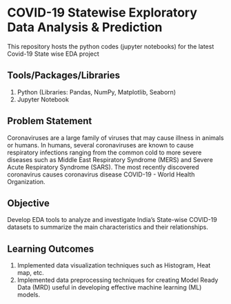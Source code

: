 # COVID-19 Statewise Exploratory Data Analysis & Prediction
This repository hosts the python codes (jupyter notebooks) for the latest Covid-19 State wise EDA project

## Tools/Packages/Libraries
1. Python (Libraries: Pandas, NumPy, Matplotlib, Seaborn) 
2. Jupyter Notebook


##  Problem Statement
Coronaviruses are a large family of viruses that may cause illness in animals or humans. In humans, several coronaviruses are known to cause respiratory infections ranging from the common cold to more severe diseases such as Middle East Respiratory Syndrome (MERS) and Severe Acute Respiratory Syndrome (SARS). The most recently discovered coronavirus causes coronavirus disease COVID-19 - World Health Organization.

##  Objective
Develop EDA tools to analyze and investigate India’s State-wise COVID-19 datasets to summarize the main characteristics and their relationships. 

## Learning Outcomes 
1. Implemented data visualization techniques such as Histogram, Heat map, etc. 
2. Implemented data preprocessing techniques for creating Model Ready Data (MRD) useful in developing effective machine learning (ML) models. 

